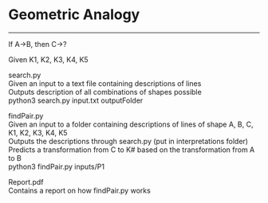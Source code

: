 # Geometric Analogy

-----
If A->B, then C->?

Given K1, K2, K3, K4, K5


search.py  
Given an input to a text file containing descriptions of lines  
Outputs description of all combinations of shapes possible  
python3 search.py input.txt outputFolder  

findPair.py  
Given an input to a folder containing descriptions of lines of shape A, B, C, K1, K2, K3, K4, K5  
Outputs the descriptions through search.py (put in interpretations folder)  
Predicts a transformation from C to K# based on the transformation from A to B  
python3 findPair.py inputs/P1  

Report.pdf  
Contains a report on how findPair.py works  